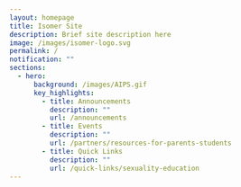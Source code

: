 ```yaml
---
layout: homepage
title: Isomer Site
description: Brief site description here
image: /images/isomer-logo.svg
permalink: /
notification: ""
sections:
  - hero:
      background: /images/AIPS.gif
      key_highlights:
        - title: Announcements
          description: ""
          url: /announcements
        - title: Events
          description: ""
          url: /partners/resources-for-parents-students
        - title: Quick Links
          description: ""
          url: /quick-links/sexuality-education
---
```

